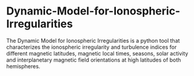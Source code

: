 # Dynamic-Model-for-Ionospheric-Irregularities

The Dynamic Model for Ionospheric Irregularities is a python tool that characterizes the ionospheric irregularity and turbulence indices for different magnetic latitudes, magnetic local times, seasons, solar activity and interplanetary magnetic field orientations at high latitudes of both hemispheres.

